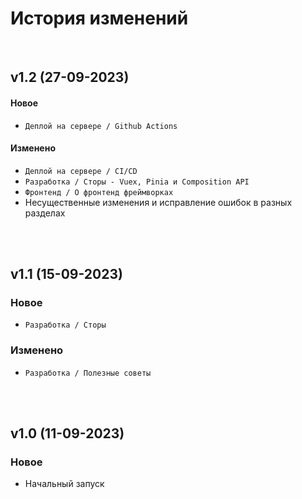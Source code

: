 # История изменений

<br />

## v1.2 (27-09-2023)

#### Новое

- `Деплой на сервере / Github Actions`

#### Изменено

- `Деплой на сервере / CI/CD`
- `Разработка / Сторы - Vuex, Pinia и Composition API`
- `Фронтенд / О фронтенд фреймворках`
- Несущественные изменения и исправление ошибок в разных разделах

<!-- --- -->

<br />
<br />

## v1.1 (15-09-2023)

### Новое

- `Разработка / Сторы`

### Изменено

- `Разработка / Полезные советы`

<!-- --- -->

<br />
<br />

## v1.0 (11-09-2023)

### Новое

- Начальный запуск
